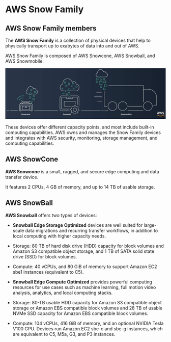 # AWS Snow Family

## AWS Snow Family members

The **AWS Snow Family** is a collection of physical devices that help to physically transport up to exabytes of data into and out of AWS.

AWS Snow Family is composed of AWS Snowcone, AWS Snowball, and AWS Snowmobile.

![Alt text](eV1OF8aIYRlvZekX_IIcwz3-CkuSyAs0F.jpg)

These devices offer different capacity points, and most include built-in computing capabilities. AWS owns and manages the Snow Family devices and integrates with AWS security, monitoring, storage management, and computing capabilities.

## AWS SnowCone

**AWS Snowcone** is a small, rugged, and secure edge computing and data transfer device.

It features 2 CPUs, 4 GB of memory, and up to 14 TB of usable storage.


## AWS SnowBall

**AWS Snowball** offers two types of devices:

- **Snowball Edge Storage Optimized** devices are well suited for large-scale data migrations and recurring transfer workflows, in addition to local computing with higher capacity needs.

- Storage: 80 TB of hard disk drive (HDD) capacity for block volumes and Amazon S3 compatible object storage, and 1 TB of SATA solid state drive (SSD) for block volumes.
- Compute: 40 vCPUs, and 80 GiB of memory to support Amazon EC2 sbe1 instances (equivalent to C5).

- **Snowball Edge Compute Optimized** provides powerful computing resources for use cases such as machine learning, full motion video analysis, analytics, and local computing stacks.

- Storage: 80-TB usable HDD capacity for Amazon S3 compatible object storage or Amazon EBS compatible block volumes and 28 TB of usable NVMe SSD capacity for Amazon EBS compatible block volumes.
- Compute: 104 vCPUs, 416 GiB of memory, and an optional NVIDIA Tesla V100 GPU. Devices run Amazon EC2 sbe-c and sbe-g instances, which are equivalent to C5, M5a, G3, and P3 instances.

